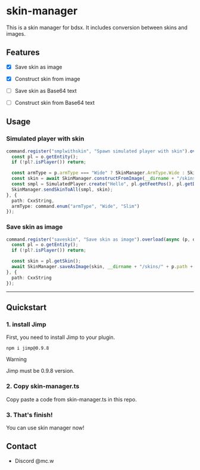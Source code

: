 # skin-manager

This is a skin manager for bdsx. It includes conversion between skins and images.


## Features

- [x] Save skin as image
- [x] Construct skin from image
- [ ] Save skin as Base64 text
- [ ] Construct skin from Base64 text


## Usage

### Simulated player with skin

```ts
command.register("smplwithskin", "Spawn simulated player with skin").overload(async (p, o, op) => {
  const pl = o.getEntity();
  if (!pl?.isPlayer()) return;

  const armType = p.armType === "Wide" ? SkinManager.ArmType.Wide : SkinManager.ArmType.Slim;
  const skin = await SkinManager.constructFromImage(__dirname + "/skins/" + p.path + ".png", armType);
  const smpl = SimulatedPlayer.create("Hello", pl.getFeetPos(), pl.getDimensionId(), skin);
  SkinManager.sendSkinToAll(smpl, skin);
}, {
  path: CxxString,
  armType: command.enum("armType", "Wide", "Slim")
});
```


### Save skin as image

```ts
command.register("saveskin", "Save skin as image").overload(async (p, o, op) => {
  const pl = o.getEntity();
  if (!pl?.isPlayer()) return;

  const skin = pl.getSkin();
  await SkinManager.saveAsImage(skin, __dirname + "/skins/" + p.path + ".png");
}, {
  path: CxxString
});
```


***



## Quickstart

### 1. install Jimp

First, you need to install Jimp to your plugin.

```
npm i jimp@0.9.8
```

> [!WARNING]
> Jimp must be 0.9.8 version.


### 2. Copy skin-manager.ts

Copy paste a code from skin-manager.ts in this repo.


### 3. That's finish!

You can use skin manager now!


## Contact

- Discord @mc.w
